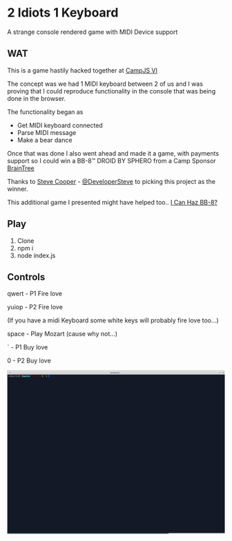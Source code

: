 # 2 Idiots 1 Keyboard

A strange console rendered game with MIDI Device support

## WAT

This is a game hastily hacked together at [CampJS VI](http://vi.campjs.com/)

The concept was we had 1 MIDI keyboard between 2 of us and I was proving that I could reproduce functionality in the console that was being done in the browser.

The functionality began as
- Get MIDI keyboard connected
- Parse MIDI message
- Make a bear dance

Once that was done I also went ahead and made it a game, with payments support so I could win a BB-8™ DROID BY SPHERO from a Camp Sponsor [BrainTree](https://www.braintreepayments.com/)

Thanks to [Steve Cooper](https://github.com/developersteve) - [@DeveloperSteve](https://twitter.com/DeveloperSteve) to picking this project as the winner.

This additional game I presented might have helped too.. [I Can Haz BB-8?](https://github.com/MauriceButler/i-can-haz-bb8)


## Play

1. Clone
2. npm i
3. node index.js

## Controls

qwert - P1 Fire love

yuiop - P2 Fire love

(If you have a midi Keyboard some white keys will probably fire love too...)

space - Play Mozart (cause why not...)

` - P1 Buy love

0 - P2 Buy love

![demo](demo.gif)